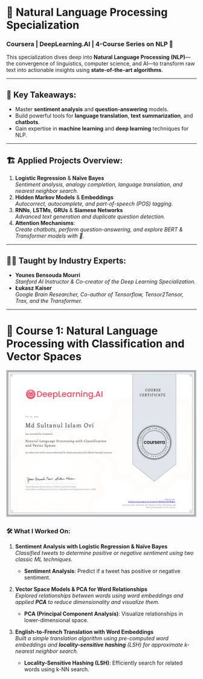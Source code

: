 # 📝 Natural Language Processing Specialization

### Coursera | DeepLearning.AI | 4-Course Series on NLP 🚀

This specialization dives deep into **Natural Language Processing (NLP)**—the convergence of linguistics, computer science, and AI—to transform raw text into actionable insights using **state-of-the-art algorithms**.

---

## 🌟 Key Takeaways:
- Master **sentiment analysis** and **question-answering** models.
- Build powerful tools for **language translation**, **text summarization**, and **chatbots**.
- Gain expertise in **machine learning** and **deep learning** techniques for NLP.

---

## 🏗️ Applied Projects Overview:
1. **Logistic Regression** & **Naïve Bayes**  
   _Sentiment analysis, analogy completion, language translation, and nearest neighbor search._
2. **Hidden Markov Models** & **Embeddings**  
   _Autocorrect, autocomplete, and part-of-speech (POS) tagging._
3. **RNNs**, **LSTMs**, **GRUs** & **Siamese Networks**  
   _Advanced text generation and duplicate question detection._
4. **Attention Mechanisms**:  
   _Create chatbots, perform question-answering, and explore BERT & Transformer models with 🤗._

---

## 🧑‍🏫 Taught by Industry Experts:
- **Younes Bensouda Mourri**  
  _Stanford AI Instructor & Co-creator of the Deep Learning Specialization._
- **Łukasz Kaiser**  
  _Google Brain Researcher, Co-author of Tensorflow, Tensor2Tensor, Trax, and the Transformer._

---


# 📒 Course 1: Natural Language Processing with Classification and Vector Spaces
![](Course_01_Certificate.jpg)

### 🛠️ What I Worked On:

1. **Sentiment Analysis with Logistic Regression & Naïve Bayes**  
   _Classified tweets to determine positive or negative sentiment using two classic ML techniques._  
   - **Sentiment Analysis**: Predict if a tweet has positive or negative sentiment.

2. **Vector Space Models & PCA for Word Relationships**  
   _Explored relationships between words using word embeddings and applied **PCA** to reduce dimensionality and visualize them._  
   - **PCA (Principal Component Analysis)**: Visualize relationships in lower-dimensional space.

3. **English-to-French Translation with Word Embeddings**  
   _Built a simple translation algorithm using pre-computed word embeddings and **locality-sensitive hashing** (LSH) for approximate k-nearest neighbor search._  
   - **Locality-Sensitive Hashing (LSH)**: Efficiently search for related words using k-NN search.


